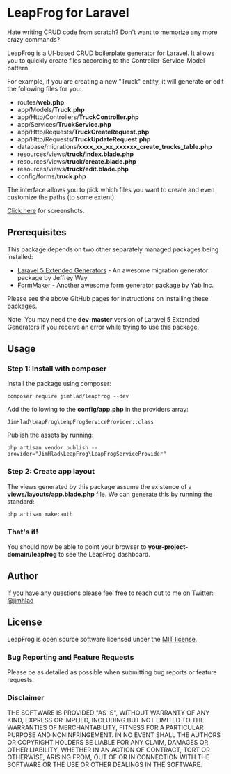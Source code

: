# LeapFrog for Laravel

Hate writing CRUD code from scratch? Don't want to memorize any more crazy commands?

LeapFrog is a UI-based CRUD boilerplate generator for Laravel. It allows you to quickly create files according to the Controller-Service-Model pattern.

For example, if you are creating a new "Truck" entity, it will generate or edit the following files for you:

* routes/__web.php__
* app/Models/__Truck.php__
* app/Http/Controllers/__TruckController.php__
* app/Services/__TruckService.php__
* app/Http/Requests/__TruckCreateRequest.php__
* app/Http/Requests/__TruckUpdateRequest.php__
* database/migrations/__xxxx_xx_xx_xxxxxx_create_trucks_table.php__
* resources/views/__truck/index.blade.php__
* resources/views/__truck/create.blade.php__
* resources/views/__truck/edit.blade.php__
* config/forms/__truck.php__

The interface allows you to pick which files you want to create and even customize the paths (to some extent). 

[Click here](https://www.jimhlad.com/) for screenshots.

## Prerequisites

This package depends on two other separately managed packages being installed:

* [Laravel 5 Extended Generators](https://github.com/laracasts/Laravel-5-Generators-Extended) - An awesome migration generator package by Jeffrey Way
* [FormMaker](https://github.com/YABhq/Formmaker) - Another awesome form generator package by Yab Inc.

Please see the above GitHub pages for instructions on installing these packages.

Note: You may need the __dev-master__ version of Laravel 5 Extended Generators if you receive an error while trying to use this package.

## Usage

### Step 1: Install with composer

Install the package using composer:

`composer require jimhlad/leapfrog --dev`

Add the following to the __config/app.php__ in the providers array:

`JimHlad\LeapFrog\LeapFrogServiceProvider::class`

Publish the assets by running:

`php artisan vendor:publish --provider="JimHlad\LeapFrog\LeapFrogServiceProvider"`

### Step 2: Create app layout

The views generated by this package assume the existence of a __views/layouts/app.blade.php__ file. We can generate this by running the standard:

`php artisan make:auth`

### That's it!

You should now be able to point your browser to __your-project-domain/leapfrog__ to see the LeapFrog dashboard.

## Author

If you have any questions please feel free to reach out to me on Twitter: [@jimhlad](https://twitter.com/jimhlad)

## License

LeapFrog is open source software licensed under the [MIT license](https://opensource.org/licenses/MIT).

### Bug Reporting and Feature Requests

Please be as detailed as possible when submitting bug reports or feature requests.

### Disclaimer

THE SOFTWARE IS PROVIDED "AS IS", WITHOUT WARRANTY OF ANY KIND, EXPRESS OR IMPLIED, INCLUDING BUT NOT LIMITED TO THE WARRANTIES OF MERCHANTABILITY, FITNESS FOR A PARTICULAR PURPOSE AND NONINFRINGEMENT. IN NO EVENT SHALL THE AUTHORS OR COPYRIGHT HOLDERS BE LIABLE FOR ANY CLAIM, DAMAGES OR OTHER LIABILITY, WHETHER IN AN ACTION OF CONTRACT, TORT OR OTHERWISE, ARISING FROM, OUT OF OR IN CONNECTION WITH THE SOFTWARE OR THE USE OR OTHER DEALINGS IN THE SOFTWARE.
